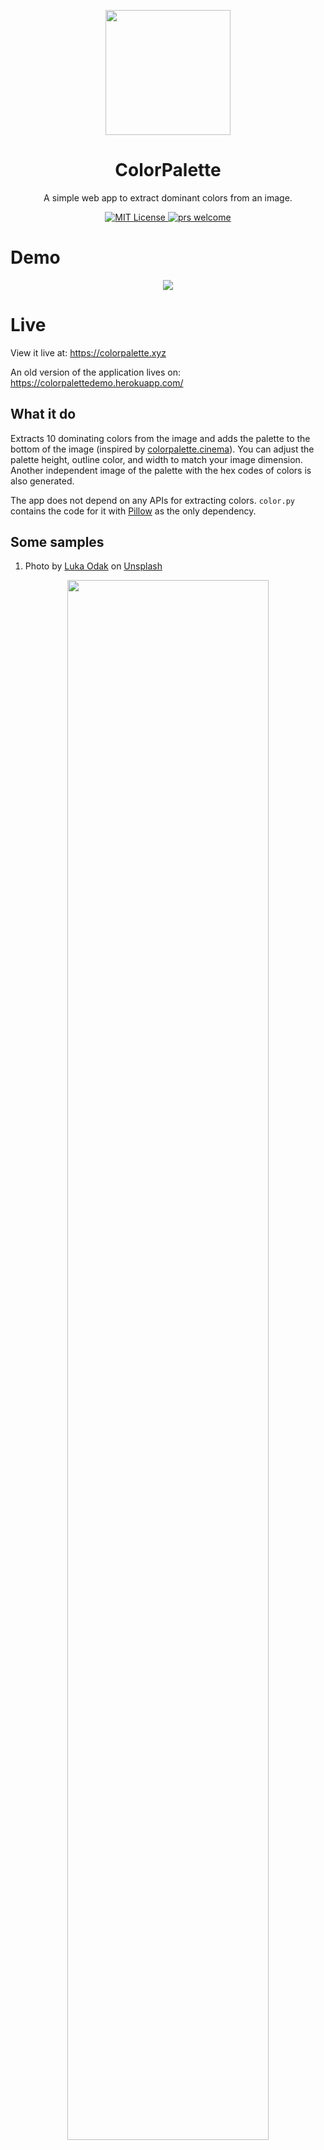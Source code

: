 <p align="center">
  <img height=200 src="https://github.com/makkoncept/colorpalette/blob/master/.readme_assets/color-palette.png?raw=true"><br>
  <h1 align="center">ColorPalette</h2>
  <p align="center">A simple web app to extract dominant colors from an image.<p>
  <p align="center">
    <a href="https://github.com/makkoncept/colorpalette/blob/master/LICENSE">
      <img alt="MIT License" src="https://img.shields.io/github/license/makkoncept/colorpalette.svg?color=brightgreen" />
    </a>
    <a href="https://github.com/makkoncept/colorpalette/pulls">
	    <img src="https://img.shields.io/badge/PRs-welcome-brightgreen.svg" alt="prs welcome">
    </a>
  </p>
</p>

# Demo

<p align="center">
  <img src="https://github.com/makkoncept/colorpalette/blob/master/.readme_assets/demo.gif?raw=true">
</p>

# Live

View it live at: https://colorpalette.xyz

An old version of the application lives on: https://colorpalettedemo.herokuapp.com/

## What it do

Extracts 10 dominating colors from the image and adds the palette to the bottom of the image (inspired by [colorpalette.cinema](https://www.instagram.com/colorpalette.cinema/?hl=en)). You can adjust the palette height, outline color, and width to match your image dimension. Another independent image of the palette with the hex codes of colors is also generated.

The app does not depend on any APIs for extracting colors. `color.py` contains the code for it with [Pillow](https://pillow.readthedocs.io/en/stable/) as the only dependency.

## Some samples

1. <span>Photo by <a href="https://unsplash.com/@lukaodak?utm_source=unsplash&amp;utm_medium=referral&amp;utm_content=creditCopyText">Luka Odak</a> on <a href="https://unsplash.com/?utm_source=unsplash&amp;utm_medium=referral&amp;utm_content=creditCopyText">Unsplash</a></span>

<p align="center">
  <img width=80% src="https://i.imgur.com/zw0SenV.jpg"><br><br>
  <img width=80% src="https://i.imgur.com/KNg06TY.jpg">
</p>

2. <span>Photo by <a href="https://unsplash.com/@goodspleen?utm_source=unsplash&amp;utm_medium=referral&amp;utm_content=creditCopyText">Alexandre Chambon</a> on <a href="https://unsplash.com/?utm_source=unsplash&amp;utm_medium=referral&amp;utm_content=creditCopyText">Unsplash</a></span>

<p align="center">
  <img width=80% src="https://i.imgur.com/ngBiV0t.jpg"><br><br>
  <img width=80% src="https://i.imgur.com/xmn52P0.jpg">
</p>

3. <span>Photo by <a href="https://unsplash.com/@federyka?utm_source=unsplash&amp;utm_medium=referral&amp;utm_content=creditCopyText">Federica Diliberto</a> on <a href="https://unsplash.com/?utm_source=unsplash&amp;utm_medium=referral&amp;utm_content=creditCopyText">Unsplash</a></span>

<p align="center">
  <img height=1000px src="https://i.imgur.com/vZTtGEb.jpg"><br><br>
  <img width=80% src="https://i.imgur.com/kvt0gNS.jpg">
</p>

4. <span>Photo by <a href="https://unsplash.com/@randomlies?utm_source=unsplash&amp;utm_medium=referral&amp;utm_content=creditCopyText">Ashim D’Silva</a> on <a href="https://unsplash.com/?utm_source=unsplash&amp;utm_medium=referral&amp;utm_content=creditCopyText">Unsplash</a></span>

<p align="center">
  <img width=80% src="https://i.imgur.com/QCnXUAf.jpg"><br><br>
  <img width=80% src="https://i.imgur.com/jjcv5OV.jpg">
</p>

## Directory Structure

<pre>

|-- Procfile
|-- README.md
|-- app.json
|-- colorpalette
|   |-- __init__.py
|   |-- color.py
|   |-- forms.py
|   |-- routes.py
|   |-- static
|   |   |-- css
|   |   |-- font
|   |   |-- images
|   |   |   |-- favicon
|   |   `-- js
|   `-- templates
|       |-- 413.html
|       |-- base.html
|       |-- index.html
|       `-- picture.html
|-- config.py
|-- requirements.txt
|-- run.py    
`-- LICENSE

</pre>

## Run locally

1. Clone the repostory:

```
git clone https://github.com/makkoncept/colorpalette.git
```

2. Navigate to the project root and create a virtual environment:

```
python3 -m venv venv
```

3. Activate the virtual environment:

Linux:

```
source venv/bin/activate
```

Windows cmd:

```
venv\Scripts\activate.bat
```

4. Install requirements:

```
pip install -r requirements.txt
```

5. Run the development server:

```
python run.py
```

6. View on [localhost:5000](http://127.0.0.1:5000)

## Attribution

Icon made by <a href="https://www.flaticon.com/authors/freepik" title="Freepik">Freepik</a> from <a href="https://www.flaticon.com/" title="Flaticon"> www.flaticon.com</a>
